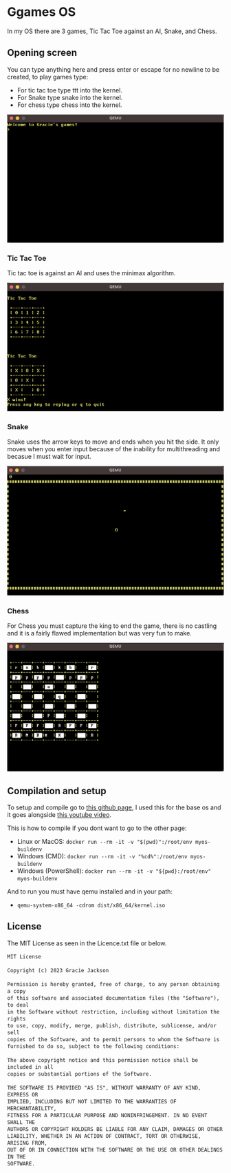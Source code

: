 # Ggames OS

In my OS there are 3 games, Tic Tac Toe against an AI, Snake, and Chess.

## Opening screen

You can type anything here and press enter or escape for no newline to be created, to play games type:
- For tic tac toe type ttt into the kernel.
- For Snake type snake into the kernel.
- For chess type chess into the kernel.

![](Open.png)

### Tic Tac Toe

Tic tac toe is against an AI and uses the minimax algorithm.

![](TTT.png)

### Snake

Snake uses the arrow keys to move and ends when you hit the side. It only moves when you enter input because of the inability for multithreading and becasue I must wait for input.

![](Snake.png)

### Chess

For Chess you must capture the king to end the game, there is no castling and it is a fairly flawed implementation but was very fun to make.

![](Chess.png)

## Compilation and setup

To setup and compile go to [this github page](https://github.com/davidcallanan/os-series/tree/ep2), I used this for the base os and it goes alongside [this youtube video](https://www.youtube.com/watch?v=FkrpUaGThTQ&list=RDCMUCUVahoidFA7F3Asfvamrm7w&index=3).


This is how to compile if you dont want to go to the other page:
 - Linux or MacOS: `docker run --rm -it -v "$(pwd)":/root/env myos-buildenv`
 - Windows (CMD): `docker run --rm -it -v "%cd%":/root/env myos-buildenv`
 - Windows (PowerShell): `docker run --rm -it -v "${pwd}:/root/env" myos-buildenv`

And to run you must have qemu installed and in your path:
 - `qemu-system-x86_64 -cdrom dist/x86_64/kernel.iso`


## License

The MIT License as seen in the Licence.txt file or below.

```
MIT License

Copyright (c) 2023 Gracie Jackson

Permission is hereby granted, free of charge, to any person obtaining a copy
of this software and associated documentation files (the "Software"), to deal
in the Software without restriction, including without limitation the rights
to use, copy, modify, merge, publish, distribute, sublicense, and/or sell
copies of the Software, and to permit persons to whom the Software is
furnished to do so, subject to the following conditions:

The above copyright notice and this permission notice shall be included in all
copies or substantial portions of the Software.

THE SOFTWARE IS PROVIDED "AS IS", WITHOUT WARRANTY OF ANY KIND, EXPRESS OR
IMPLIED, INCLUDING BUT NOT LIMITED TO THE WARRANTIES OF MERCHANTABILITY,
FITNESS FOR A PARTICULAR PURPOSE AND NONINFRINGEMENT. IN NO EVENT SHALL THE
AUTHORS OR COPYRIGHT HOLDERS BE LIABLE FOR ANY CLAIM, DAMAGES OR OTHER
LIABILITY, WHETHER IN AN ACTION OF CONTRACT, TORT OR OTHERWISE, ARISING FROM,
OUT OF OR IN CONNECTION WITH THE SOFTWARE OR THE USE OR OTHER DEALINGS IN THE
SOFTWARE.
```
